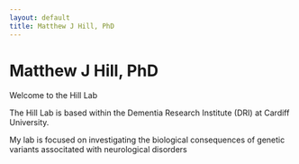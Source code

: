 ```yaml
---
layout: default
title: Matthew J Hill, PhD
---
```

<div class="blurb">
	<h1>Matthew J Hill, PhD</h1>
	<p>Welcome to the Hill Lab</p>
	<p>The Hill Lab is based within the Dementia Research Institute (DRI) at Cardiff University.</p>
	<p>My lab is focused on investigating the biological consequences of genetic variants associtated with neurological disorders</p>
</div><!-- /.blurb -->
